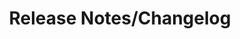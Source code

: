 ---
title: Release Notes/Changelog
menu:
  chronograf_1_2:
    weight: 0
    parent: About the Project
---